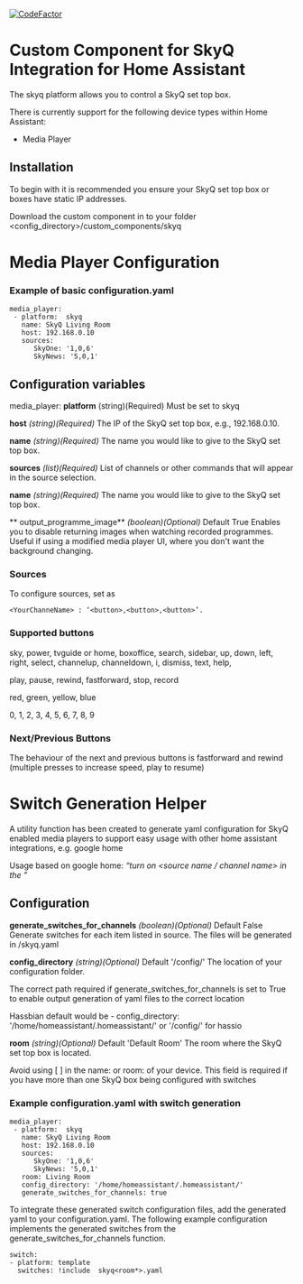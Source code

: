 [![CodeFactor](https://www.codefactor.io/repository/github/madmanmonty/home_assistant_skyq_mediaplayer/badge)](https://www.codefactor.io/repository/github/madmanmonty/home_assistant_skyq_mediaplayer)


# Custom Component for SkyQ Integration for Home Assistant

The skyq platform allows you to control a SkyQ set top box.

There is currently support for the following device types within Home Assistant:

-   Media Player

## Installation

To begin with it is recommended you ensure your SkyQ set top box or boxes have static IP addresses.

Download the custom component in to your folder <config_directory>/custom_components/skyq

# Media Player Configuration 

### Example of basic configuration.yaml
```
media_player:
 - platform:  skyq
   name: SkyQ Living Room
   host: 192.168.0.10
   sources:
      SkyOne: '1,0,6'
      SkyNews: '5,0,1'
```

## Configuration variables

media_player:
**platform** (string)(Required) 
Must be set to skyq

**host** _(string)(Required)_
The IP of the  SkyQ  set top box, e.g., 192.168.0.10.

**name** _(string)(Required)_
The name you would like to give to the  SkyQ  set top box.

**sources** _(list)(Required)_
List of channels or other commands that will appear in the source selection.

**name** _(string)(Required)_
The name you would like to give to the  SkyQ  set top box.

** output_programme_image** _(boolean)(Optional)_ Default True
Enables you to disable returning images when watching recorded programmes. Useful if using a modified media player UI, where you don't want the background changing.


### Sources

To configure sources, set as 
```
<YourChanneName> : ‘<button>,<button>,<button>’.
```
### Supported buttons

sky, power,  tvguide  or home,  boxoffice, search, sidebar, up, down, left, right, select,  channelup,  channeldown,  i, dismiss, text, help,

play, pause, rewind,  fastforward, stop, record

red, green, yellow, blue

0, 1, 2, 3, 4, 5, 6, 7, 8, 9

### Next/Previous Buttons

The behaviour of the next and previous buttons is fastforward and rewind (multiple presses to increase speed, play to resume)


# Switch Generation Helper
A utility function has been created to generate yaml configuration for SkyQ enabled media players to support easy usage with other home assistant integrations, e.g. google home

Usage based on google home:  _“turn on <source name / channel name> in the ”_

## Configuration

**generate_switches_for_channels** _(boolean)(Optional)_ Default False
Generate switches for each item listed in source.
The files will be generated in <config folder>/skyq<room>.yaml

**config_directory** _(string)(Optional)_ Default '/config/'
The location of your configuration folder. 

The correct path required if generate_switches_for_channels is set to True to enable output generation of yaml files to the correct location

Hassbian default would be -  config_directory: '/home/homeassistant/.homeassistant/' or '/config/' for hassio

**room**
_(string)(Optional)_ Default 'Default Room'
The room where the  SkyQ  set top box is located. 

Avoid using [ ] in the name: or room: of your device. This field is required if you have more than one SkyQ box being configured with switches

 
### Example configuration.yaml with switch generation
```
media_player:
 - platform:  skyq
   name: SkyQ Living Room
   host: 192.168.0.10
   sources:
      SkyOne: '1,0,6'
      SkyNews: '5,0,1'
   room: Living Room
   config_directory: '/home/homeassistant/.homeassistant/'
   generate_switches_for_channels: true
```

To integrate these generated switch configuration files, add the generated yaml to your configuration.yaml. The following example configuration implements the generated switches from the generate_switches_for_channels function.

```
switch:
- platform: template
  switches: !include  skyq<room*>.yaml
```

